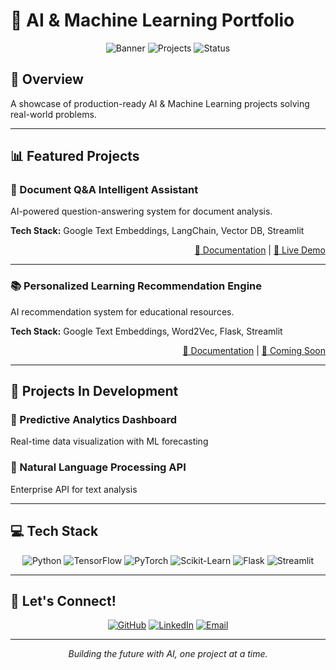 # 🚀 AI & Machine Learning Portfolio

<div align="center">
  
![Banner](https://img.shields.io/badge/AI-Machine%20Learning-blue?style=for-the-badge)
![Projects](https://img.shields.io/badge/Projects-Open%20Source-green?style=for-the-badge)
![Status](https://img.shields.io/badge/Status-Active-brightgreen?style=for-the-badge)

</div>

## 🌟 Overview

A showcase of production-ready AI & Machine Learning projects solving real-world problems.

---

## 📊 Featured Projects

### 🤖 Document Q&A Intelligent Assistant

AI-powered question-answering system for document analysis.

**Tech Stack:** Google Text Embeddings, LangChain, Vector DB, Streamlit

<div align="right">
  
  [📘 Documentation](https://github.com/Nishanth1812) | [🔗 Live Demo](https://projects-86komz42enip8tavm3j76s.streamlit.app/)
</div>

---

### 📚 Personalized Learning Recommendation Engine

AI recommendation system for educational resources.

**Tech Stack:** Google Text Embeddings, Word2Vec, Flask, Streamlit

<div align="right">
  
  [📘 Documentation](https://github.com/Nishanth1812) | [🚧 Coming Soon]()
</div>

---

## 🔬 Projects In Development

### 🔹 Predictive Analytics Dashboard
Real-time data visualization with ML forecasting

### 🔹 Natural Language Processing API
Enterprise API for text analysis

---

## 💻 Tech Stack

<div align="center">

![Python](https://img.shields.io/badge/Python-3776AB?style=for-the-badge&logo=python&logoColor=white)
![TensorFlow](https://img.shields.io/badge/TensorFlow-FF6F00?style=for-the-badge&logo=tensorflow&logoColor=white)
![PyTorch](https://img.shields.io/badge/PyTorch-EE4C2C?style=for-the-badge&logo=pytorch&logoColor=white)
![Scikit-Learn](https://img.shields.io/badge/Scikit--Learn-F7931E?style=for-the-badge&logo=scikit-learn&logoColor=white)
![Flask](https://img.shields.io/badge/Flask-000000?style=for-the-badge&logo=flask&logoColor=white)
![Streamlit](https://img.shields.io/badge/Streamlit-FF4B4B?style=for-the-badge&logo=streamlit&logoColor=white)

</div>

---

## 🤝 Let's Connect!

<div align="center">

[![GitHub](https://img.shields.io/badge/GitHub-Nishanth1812-181717?style=for-the-badge&logo=github)](https://github.com/Nishanth1812)
[![LinkedIn](https://img.shields.io/badge/LinkedIn-Nishanth%20Devabathini-0A66C2?style=for-the-badge&logo=linkedin)](https://www.linkedin.com/in/nishanth-devabathini-738a8a212/)
[![Email](https://img.shields.io/badge/Email-dn8.porps@gmail.com-EA4335?style=for-the-badge&logo=gmail)](mailto:dn8.porps@gmail.com)

</div>

---

<div align="center">
  <p><i>Building the future with AI, one project at a time.</i></p>
</div>
